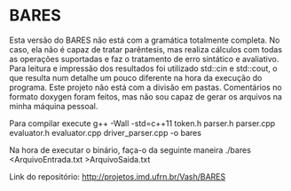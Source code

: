 # BARES
Esta versão do BARES não está com a gramática totalmente completa. No caso, ela não é capaz de tratar parêntesis, mas realiza cálculos com todas as operações suportadas e faz o tratamento de erro sintático e avaliativo. Para leitura e impressão dos resultados foi utilizado std::cin e std::cout, o que resulta num detalhe um pouco diferente na hora da execução do programa.
Este projeto não está com a divisão em pastas. Comentários no formato doxygen foram feitos, mas não sou capaz de gerar os arquivos na minha máquina pessoal.

Para compilar execute
	g++ -Wall -std=c++11 token.h parser.h parser.cpp evaluator.h evaluator.cpp driver_parser.cpp -o bares

Na hora de executar o binário, faça-o da seguinte maneira
	./bares <ArquivoEntrada.txt >ArquivoSaida.txt

Link do repositório: http://projetos.imd.ufrn.br/Vash/BARES

